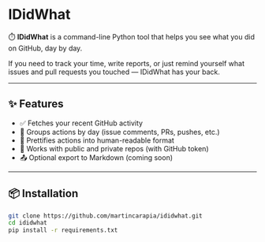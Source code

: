 # IDidWhat
⏱️ **IDidWhat** is a command-line Python tool that helps you see what you did on GitHub, day by day.

If you need to track your time, write reports, or just remind yourself what issues and pull requests you touched — IDidWhat has your back.

---

## ✨ Features

- ✅ Fetches your recent GitHub activity
- 📅 Groups actions by day (issue comments, PRs, pushes, etc.)
- 💬 Prettifies actions into human-readable format
- 🔐 Works with public and private repos (with GitHub token)
- 📤 Optional export to Markdown (coming soon)

---

## 📦 Installation

```bash
git clone https://github.com/martincarapia/ididwhat.git
cd ididwhat
pip install -r requirements.txt
